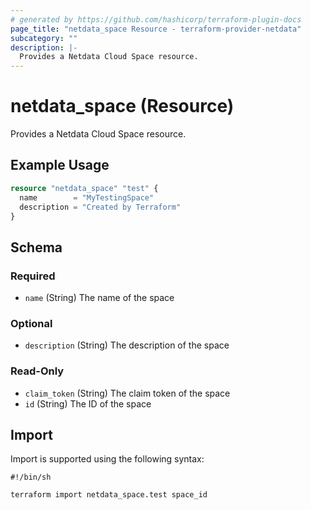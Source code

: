 ```yaml
---
# generated by https://github.com/hashicorp/terraform-plugin-docs
page_title: "netdata_space Resource - terraform-provider-netdata"
subcategory: ""
description: |-
  Provides a Netdata Cloud Space resource.
---
```


# netdata_space (Resource)

Provides a Netdata Cloud Space resource.

## Example Usage

```terraform
resource "netdata_space" "test" {
  name        = "MyTestingSpace"
  description = "Created by Terraform"
}
```

<!-- schema generated by tfplugindocs -->
## Schema

### Required

- `name` (String) The name of the space

### Optional

- `description` (String) The description of the space

### Read-Only

- `claim_token` (String) The claim token of the space
- `id` (String) The ID of the space

## Import

Import is supported using the following syntax:

```shell
#!/bin/sh

terraform import netdata_space.test space_id
```
